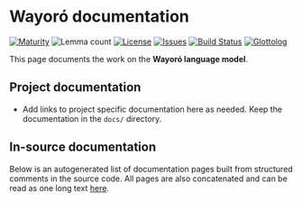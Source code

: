 # Wayoró documentation

[![Maturity](https://img.shields.io/endpoint?url=https%3A%2F%2Fraw.githubusercontent.com%2Fgiellalt%2Flang-wyr%2Fgh-pages%2Fmaturity.json)](https://giellalt.github.io/MaturityClassification.html)
![Lemma count](https://img.shields.io/endpoint?url=https%3A%2F%2Fraw.githubusercontent.com%2Fgiellalt%2Flang-wyr%2Fgh-pages%2Flemmacount.json)
[![License](https://img.shields.io/github/license/giellalt/lang-wyr)](https://github.com/giellalt/lang-wyr/blob/main/LICENSE)
[![Issues](https://img.shields.io/github/issues/giellalt/lang-wyr)](https://github.com/giellalt/lang-wyr/issues)
[![Build Status](https://builds.giellalt.org/api/badge/lang-wyr?label=CI)](https://builds.giellalt.org/pipelines/lang-wyr/builds/latest)
[![Glottolog](https://img.shields.io/badge/Glottolog-green)](https://glottolog.org/resource/languoid/id/wayo1238)

This page documents the work on the **Wayoró language model**. 

## Project documentation

* Add links to project specific documentation here as needed. Keep the documentation in the `docs/` directory.

## In-source documentation

Below is an autogenerated list of documentation pages built from structured comments in the source code. All pages are also concatenated and can be read as one long text [here](wyr.md).
